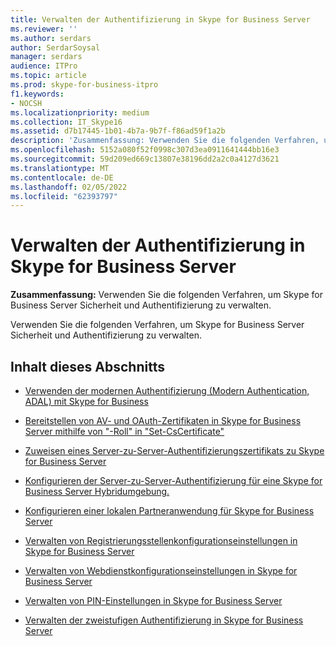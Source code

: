 ```yaml
---
title: Verwalten der Authentifizierung in Skype for Business Server
ms.reviewer: ''
ms.author: serdars
author: SerdarSoysal
manager: serdars
audience: ITPro
ms.topic: article
ms.prod: skype-for-business-itpro
f1.keywords:
- NOCSH
ms.localizationpriority: medium
ms.collection: IT_Skype16
ms.assetid: d7b17445-1b01-4b7a-9b7f-f86ad59f1a2b
description: 'Zusammenfassung: Verwenden Sie die folgenden Verfahren, um Skype for Business Server Sicherheit und Authentifizierung zu verwalten.'
ms.openlocfilehash: 5152a080f52f0998c307d3ea0911641444bb16e3
ms.sourcegitcommit: 59d209ed669c13807e38196dd2a2c0a4127d3621
ms.translationtype: MT
ms.contentlocale: de-DE
ms.lasthandoff: 02/05/2022
ms.locfileid: "62393797"
---
```

# <a name="manage-authentication-in-skype-for-business-server"></a>Verwalten der Authentifizierung in Skype for Business Server
 
**Zusammenfassung:** Verwenden Sie die folgenden Verfahren, um Skype for Business Server Sicherheit und Authentifizierung zu verwalten.
  
Verwenden Sie die folgenden Verfahren, um Skype for Business Server Sicherheit und Authentifizierung zu verwalten.
  
## <a name="in-this-section"></a>Inhalt dieses Abschnitts

- [Verwenden der modernen Authentifizierung (Modern Authentication, ADAL) mit Skype for Business](/microsoft-365/enterprise/hybrid-modern-auth-overview)
    
- [Bereitstellen von AV- und OAuth-Zertifikaten in Skype for Business Server mithilfe von "-Roll" in "Set-CsCertificate"](stage-av-and-oauth-certificates.md)
    
- [Zuweisen eines Server-zu-Server-Authentifizierungszertifikats zu Skype for Business Server](assign-a-server-to-server-certificate.md)

- [Konfigurieren der Server-zu-Server-Authentifizierung für eine Skype for Business Server Hybridumgebung.](configure-a-hybrid-environment.md)

- [Konfigurieren einer lokalen Partneranwendung für Skype for Business Server](configure-an-on-premises-partner-app.md)
    
- [Verwalten von Registrierungsstellenkonfigurationseinstellungen in Skype for Business Server](registrar-configuration-settings.md)
    
- [Verwalten von Webdienstkonfigurationseinstellungen in Skype for Business Server](web-service-configuration-settings.md)
    
- [Verwalten von PIN-Einstellungen in Skype for Business Server](pin-settings.md)
    
- [Verwalten der zweistufigen Authentifizierung in Skype for Business Server](two-factor-authentication.md)
